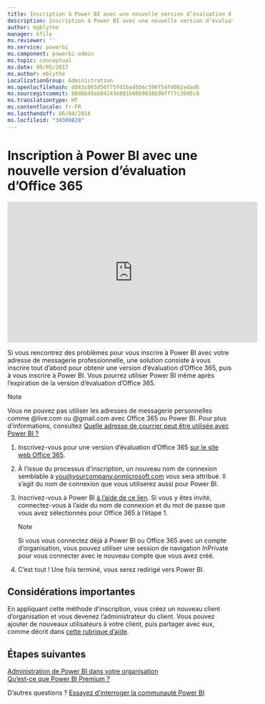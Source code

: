 ```yaml
---
title: Inscription à Power BI avec une nouvelle version d’évaluation d’Office 365
description: Inscription à Power BI avec une nouvelle version d’évaluation d’Office 365
author: mgblythe
manager: kfile
ms.reviewer: ''
ms.service: powerbi
ms.component: powerbi-admin
ms.topic: conceptual
ms.date: 09/05/2017
ms.author: mblythe
LocalizationGroup: Administration
ms.openlocfilehash: dd43c063d56f75fd1ba45b6c596f54fd002adad6
ms.sourcegitcommit: 80d6b45eb84243e801b60b9038b9bff77c30d5c8
ms.translationtype: HT
ms.contentlocale: fr-FR
ms.lasthandoff: 06/04/2018
ms.locfileid: "34309828"
---
```

# <a name="signing-up-for-power-bi-with-a-new-office-365-trial"></a>Inscription à Power BI avec une nouvelle version d’évaluation d’Office 365
<iframe width="560" height="315" src="https://www.youtube.com/embed/gbSuFST-Nx4?showinfo=0" frameborder="0" allowfullscreen></iframe>

Si vous rencontrez des problèmes pour vous inscrire à Power BI avec votre adresse de messagerie professionnelle, une solution consiste à vous inscrire tout d’abord pour obtenir une version d’évaluation d’Office 365, puis à vous inscrire à Power BI.  Vous pourrez utiliser Power BI même après l’expiration de la version d’évaluation d’Office 365.

> [!NOTE]
> Vous ne pouvez pas utiliser les adresses de messagerie personnelles comme @live.com ou @gmail.com avec Office 365 ou Power BI. Pour plus d’informations, consultez [Quelle adresse de courrier peut être utilisée avec Power BI ?](service-self-service-signup-for-power-bi.md#what-email-address-can-be-used-with-power-bi)
> 
> 

1. Inscrivez-vous pour une version d’évaluation d’Office 365 [sur le site web Office 365](https://go.microsoft.com/fwlink/p/?LinkID=403802).
2. À l’issue du processus d’inscription, un nouveau nom de connexion semblable à you@yourcompany.onmicrosoft.com vous sera attribué.  Il s’agit du nom de connexion que vous utiliserez aussi pour Power BI.
3. Inscrivez-vous à Power BI [à l’aide de ce lien](https://portal.office.com/Start/Confirm?Sku=a403ebcc-fae0-4ca2-8c8c-7a907fd6c235&ru=https%3A%2F%2Fapp.powerbi.com%3FredirectedFromSignup%3D1%26noSignUpCheck%3D1).  Si vous y êtes invité, connectez-vous à l’aide du nom de connexion et du mot de passe que vous avez sélectionnés pour Office 365 à l’étape 1.
   
   > [!NOTE]
   > Si vous vous connectez déjà à Power BI ou Office 365 avec un compte d’organisation, vous pouvez utiliser une session de navigation InPrivate pour vous connecter avec le nouveau compte que vous avez créé.
   > 
   > 
4. C’est tout !  Une fois terminé, vous serez redirigé vers Power BI.

## <a name="important-considerations"></a>Considérations importantes
En appliquant cette méthode d’inscription, vous créez un nouveau client d’organisation et vous devenez l’administrateur du client. Vous pouvez ajouter de nouveaux utilisateurs à votre client, puis partager avec eux, comme décrit dans [cette rubrique d’aide](https://support.office.com/en-sg/article/Add-users-individually-to-Office-365---Admin-Help-1970f7d6-03b5-442f-b385-5880b9c256ec?ui=en-US&rs=en-SG&ad=SG).

## <a name="next-steps"></a>Étapes suivantes
[Administration de Power BI dans votre organisation](service-admin-administering-power-bi-in-your-organization.md)  
[Qu’est-ce que Power BI Premium ?](service-premium.md)  

D’autres questions ? [Essayez d’interroger la communauté Power BI](http://community.powerbi.com/)

